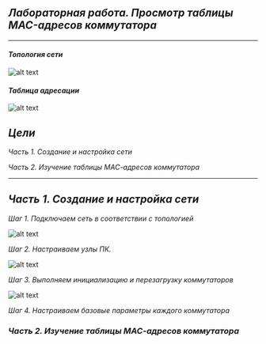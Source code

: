 ## *Лабораторная работа. Просмотр таблицы MAC-адресов коммутатора* ##
___
#### 	*Топология сети*
![alt text](https://github.com/Eliminir/OTUSLABS/blob/Labs/LAB2/1.JPG)

#### *Таблица адресации*
![alt text](https://github.com/Eliminir/OTUSLABS/blob/Labs/LAB2/2.JPG)
	
 ## *Цели*
 *Часть 1. Создание и настройка сети*
 
 *Часть 2. Изучение таблицы МАС-адресов коммутатора*
___



## *Часть 1. Создание и настройка сети*

*Шаг 1. Подключаем сеть в соответствии с топологией*

![alt text](https://github.com/Eliminir/OTUSLABS/blob/Labs/LAB2/3.JPG)



*Шаг 2. Настраиваем узлы ПК.*


![alt text](https://github.com/Eliminir/OTUSLABS/blob/Labs/LAB2/4.JPG)

*Шаг 3. Выполняем инициализацию и перезагрузку коммутаторов*


![alt text](https://github.com/Eliminir/OTUSLABS/blob/Labs/LAB2/5.JPG)

*Шаг 4. Настраиваем базовые параметры каждого коммутатора*




### *Часть 2. Изучение таблицы МАС-адресов коммутатора*




